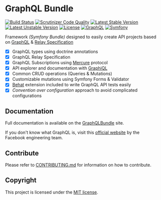 # GraphQL Bundle

[![Build Status](https://travis-ci.org/ynloultratech/graphql-bundle.svg?branch=master)](https://travis-ci.org/ynloultratech/graphql-bundle)
[![Scrutinizer Code Quality](https://scrutinizer-ci.com/g/ynloultratech/graphql-bundle/badges/quality-score.png?b=master)](https://scrutinizer-ci.com/g/ynloultratech/graphql-bundle/?branch=master)
[![Latest Stable Version](https://poser.pugx.org/ynloultratech/graphql-bundle/v/stable)](//packagist.org/packages/ynloultratech/graphql-bundle)
[![Latest Unstable Version](https://poser.pugx.org/ynloultratech/graphql-bundle/v/unstable)](//packagist.org/packages/ynloultratech/graphql-bundle)
[![License](https://poser.pugx.org/ynloultratech/graphql-bundle/license)](https://packagist.org/packages/ynloultratech/graphql-bundle)
[![GraphQL](https://img.shields.io/badge/GraphQL-Relay-blue.svg)](http://facebook.github.io/relay/docs/graphql-relay-specification.html)
[![Symfony](https://img.shields.io/badge/Symfony-%5E3.4%20%7C%20%5E4.4-green.svg)](https://symfony.com)

 Framework _(Symfony Bundle)_ designed to easily create API projects based on [GraphQL](https://graphql.org/) & [Relay Specification](http://facebook.github.io/relay/docs/en/graphql-relay-specification.html)

- [X] GraphQL types using doctrine annotations
- [X] GraphQL Relay Specification
- [X] GraphQL Subscriptions using [Mercure](https://mercure.rocks) protocol
- [X] API explorer and documentation with [GraphiQL](https://github.com/graphql/graphiql)
- [X] Common CRUD operations (Queries & Mutations)
- [X] Customizable mutations using Symfony Forms & Validator
- [X] [Behat](http://behat.org) extension included to write GraphQL API tests easily
- [X] *Convention over configuration* approach to avoid complicated configurations

## Documentation

Full documentation is available on the [GraphQLBundle](https://graphql-bundle.ynloultratech.com) site.

If you don't know what GraphQL is, visit this [official website](http://graphql.org/)
by the Facebook engineering team.

## Contribute

Please refer to [CONTRIBUTING.md](CONTRIBUTING.md) for information on how to contribute.

## Copyright

This project is licensed under the [MIT license](LICENSE).
